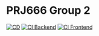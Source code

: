 # PRJ666 Group 2
[![CD](https://github.com/JP-sDEV/PRJ666-Team2-src/actions/workflows/cd.yml/badge.svg)](https://github.com/JP-sDEV/PRJ666-Team2-src/actions/workflows/cd.yml)
[![CI Backend](https://github.com/JP-sDEV/PRJ666-Team2-src/actions/workflows/ci_backend.yml/badge.svg)](https://github.com/JP-sDEV/PRJ666-Team2-src/actions/workflows/ci_backend.yml)
[![CI Frontend](https://github.com/JP-sDEV/PRJ666-Team2-src/actions/workflows/ci_frontend.yml/badge.svg)](https://github.com/JP-sDEV/PRJ666-Team2-src/actions/workflows/ci_frontend.yml)
